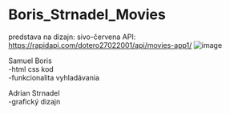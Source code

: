 # Boris_Strnadel_Movies
predstava na dizajn: sivo-červena
API: https://rapidapi.com/dotero27022001/api/movies-app1/
![image](https://user-images.githubusercontent.com/91180359/195015575-a87610bb-054f-46f8-bc3e-96b7b2894108.png)

Samuel Boris<br>
-html css kod <br>
-funkcionalita vyhladávania <br>

Adrian Strnadel<br>
-grafický dizajn<br>
